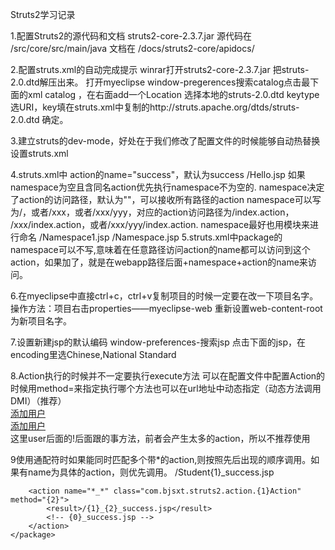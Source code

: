 Struts2学习记录

1.配置Struts2的源代码和文档
struts2-core-2.3.7.jar 
源代码在 /src/core/src/main/java
文档在 /docs/struts2-core/apidocs/

2.配置struts.xml的自动完成提示
winrar打开struts2-core-2.3.7.jar 把struts-2.0.dtd解压出来。
打开myeclipse window-pregerences搜索catalog点击最下面的xml catalog ，在右面add一个Location 选择本地的struts-2.0.dtd keytype选URI，key填在struts.xml中复制的http://struts.apache.org/dtds/struts-2.0.dtd 确定。

3.建立struts的dev-mode，好处在于我们修改了配置文件的时候能够自动热替换 
设置struts.xml
<constant name="struts.devMode" value="true" />

4.struts.xml中 action的name="success"，默认为success
	 <package name="default" namespace="/" extends="struts-default">
        <action name="hello"><!--tomcat区分action的大小写 -->
            <result>
                /Hello.jsp
            </result><!--name=“success”可以不写，默认为success -->
        </action>
    </package>
 	如果namespace为空且含同名action优先执行namespace不为空的.
 	namespace决定了action的访问路径，默认为""，可以接收所有路径的action
	namespace可以写为/，或者/xxx，或者/xxx/yyy，对应的action访问路径为/index.action， /xxx/index.action，或者/xxx/yyy/index.action.
	namespace最好也用模块来进行命名
    <package name="main" extends="struts-default" namespace="">
        <action name="index">
            <result>/Namespace1.jsp</result>
        </action>
    </package>
    <package name="front" extends="struts-default" namespace="/front">
        <action name="index">
            <result>/Namespace.jsp</result>
        </action>
    </package>
5.struts.xml中package的namespace可以不写,意味着在任意路径访问action的name都可以访问到这个action，如果加了，就是在webapp路径后面+namespace+action的name来访问。

6.在myeclipse中直接ctrl+c，ctrl+v复制项目的时候一定要在改一下项目名字。
操作方法：项目右击properties——myeclipse-web 重新设置web-content-root为新项目名字。

7.设置新建jsp的默认编码 window-preferences-搜索jsp 点击下面的jsp，在encoding里选Chinese,National Standard

8.Action执行的时候并不一定要执行execute方法
可以在配置文件中配置Action的时候用method=来指定执行哪个方法也可以在url地址中动态指定（动态方法调用DMI）（推荐）
<br />
    <a href="<%=context %>/user/userAdd">添加用户</a>
    <br />
    <a href="<%=context %>/user/user!add">添加用户</a>
    <br />
这里user后面的!后面跟的事方法，前者会产生太多的action，所以不推荐使用 

9使用通配符时如果能同时匹配多个带*的action,则按照先后出现的顺序调用。如果有name为具体的action，则优先调用。
    <package name="actions" extends="struts-default" namespace="/actions">
        <action name="Student*" class="com.bjsxt.struts2.action.StudentAction" method="{1}">
            <result>/Student{1}_success.jsp</result>
        </action>
        
        <action name="*_*" class="com.bjsxt.struts2.action.{1}Action" method="{2}">
            <result>/{1}_{2}_success.jsp</result>
            <!-- {0}_success.jsp -->
        </action>
    </package>